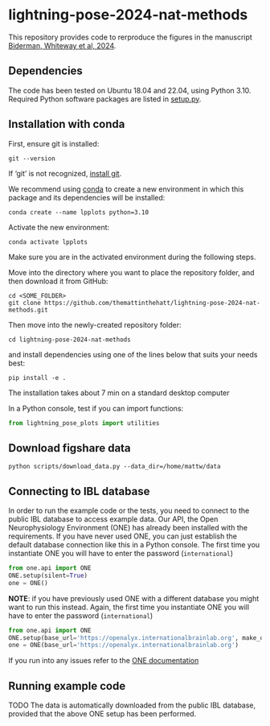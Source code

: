 # lightning-pose-2024-nat-methods
This repository provides code to rerproduce the figures in the manuscript [Biderman, Whiteway et al, 2024](https://www.biorxiv.org/content/10.1101/2023.04.28.538703v1).

## Dependencies
The code has been tested on Ubuntu 18.04 and 22.04, using Python 3.10.
Required Python software packages are listed in [setup.py](https://github.com/themattinthehatt/lightning-pose-2024-nat-methods/blob/main/setup.py). 

## Installation with conda

First, ensure git is installed:
```shell
git --version
````
If ‘git’ is not recognized, [install git](https://git-scm.com/book/en/v2/Getting-Started-Installing-Git).

We recommend using [conda](https://docs.anaconda.com/free/anaconda/install/index.html) to create a new environment in which this package and its dependencies will be installed:
```shell
conda create --name lpplots python=3.10
```

Activate the new environment:
```shell
conda activate lpplots
```
Make sure you are in the activated environment during the following steps.

Move into the directory where you want to place the repository folder, and then download it from GitHub:
```shell
cd <SOME_FOLDER>
git clone https://github.com/themattinthehatt/lightning-pose-2024-nat-methods.git
```

Then move into the newly-created repository folder:
```shell
cd lightning-pose-2024-nat-methods
```

and install dependencies using one of the lines below that suits your needs best:
```shell
pip install -e .
```

The installation takes about 7 min on a standard desktop computer

In a Python console, test if you can import functions:
```python
from lightning_pose_plots import utilities
```

## Download figshare data
```shell
python scripts/download_data.py --data_dir=/home/mattw/data
```

## Connecting to IBL database
In order to run the example code or the tests, you need to connect to the public IBL database to access example data.
Our API, the Open Neurophysiology Environment (ONE) has already been installed with the requirements. 
If you have never used ONE, you can just establish the default database connection like this in a Python console. 
The first time you instantiate ONE you will have to enter the password (`international`) 
```python
from one.api import ONE
ONE.setup(silent=True)
one = ONE()
```

**NOTE**: if you have previously used ONE with a different database you might want to run this instead. Again, the 
first time you instantiate ONE you will have to enter the password (`international`)
```python
from one.api import ONE
ONE.setup(base_url='https://openalyx.internationalbrainlab.org', make_default=False, silent=True)
one = ONE(base_url='https://openalyx.internationalbrainlab.org')
```

If you run into any issues refer to the [ONE documentation](https://int-brain-lab.github.io/ONE/index.html)

## Running example code
TODO
The data is automatically downloaded from the public IBL database, provided that the above ONE setup has been performed.
